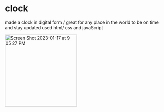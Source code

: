 # clock
made a clock in digital form / great for any place in the world to be on time and stay updated
used html/ css and javaScript 




<img width="230" alt="Screen Shot 2023-01-17 at 9 05 27 PM" src="https://user-images.githubusercontent.com/74880685/213088790-0ae00176-8a49-47ff-b1a3-0932efa0527d.png">
